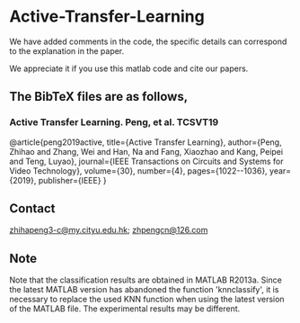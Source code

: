 # Active-Transfer-Learning

We have added comments in the code, the specific details can correspond to the explanation in the paper.

We appreciate it if you use this matlab code and cite our papers. 
## The BibTeX files are as follows,
### Active Transfer Learning. Peng, et al. TCSVT19
@article{peng2019active,
  title={Active Transfer Learning},
  author={Peng, Zhihao and Zhang, Wei and Han, Na and Fang, Xiaozhao and Kang, Peipei and Teng, Luyao},
  journal={IEEE Transactions on Circuits and Systems for Video Technology},
  volume={30},
  number={4},
  pages={1022--1036},
  year={2019},
  publisher={IEEE}
}

## Contact
zhihapeng3-c@my.cityu.edu.hk; zhpengcn@126.com

## Note
Note that the classification results are obtained in MATLAB R2013a. Since the latest MATLAB version has abandoned the function 'knnclassify', it is necessary to replace the used KNN function when using the latest version of the MATLAB file. The experimental results may be different.
